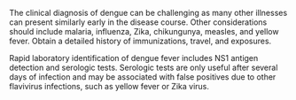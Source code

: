 The clinical diagnosis of dengue can be challenging as many other illnesses can present similarly early in the disease course. Other considerations should include malaria, influenza, Zika, chikungunya, measles, and yellow fever. Obtain a detailed history of immunizations, travel, and exposures.

Rapid laboratory identification of dengue fever includes NS1 antigen detection and serologic tests. Serologic tests are only useful after several days of infection and may be associated with false positives due to other flavivirus infections, such as yellow fever or Zika virus.